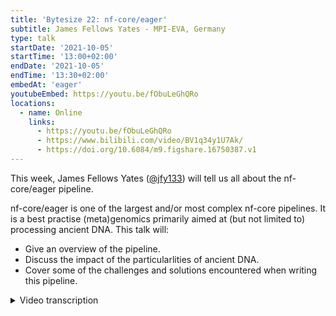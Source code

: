 ```yaml
---
title: 'Bytesize 22: nf-core/eager'
subtitle: James Fellows Yates - MPI-EVA, Germany
type: talk
startDate: '2021-10-05'
startTime: '13:00+02:00'
endDate: '2021-10-05'
endTime: '13:30+02:00'
embedAt: 'eager'
youtubeEmbed: https://youtu.be/fObuLeGhQRo
locations:
  - name: Online
    links:
      - https://youtu.be/fObuLeGhQRo
      - https://www.bilibili.com/video/BV1q34y1U7Ak/
      - https://doi.org/10.6084/m9.figshare.16750387.v1
---
```


This week, James Fellows Yates ([@jfy133](https://github.com/jfy133/)) will tell us all about the nf-core/eager pipeline.

nf-core/eager is one of the largest and/or most complex nf-core pipelines. It is a best practise (meta)genomics primarily aimed at (but not limited to) processing ancient DNA. This talk will:

- Give an overview of the pipeline.
- Discuss the impact of the particularlities of ancient DNA.
- Cover some of the challenges and solutions encountered when writing this pipeline.

<details markdown="1"><summary>Video transcription</summary>

:::note
The content has been edited to make it reader-friendly
:::

[0:39](https://youtu.be/fObuLeGhQRo?list=PL3xpfTVZLcNiSvvPWORbO32S1WDJqKp1e&t=39) So I’m going to talk about nf-core/eager, which is a best practice analysis pipeline for NGS sequence-based ancient DNA data analysis. During the talk today, I will briefly introduce what palaeogenomics is and why we need a special pipeline for it. I’ll also give a very brief overview of nf-core/eager and talk a little bit about some of the development challenges we had for this pipeline during DSL1.

[1:22](https://youtu.be/fObuLeGhQRo?list=PL3xpfTVZLcNiSvvPWORbO32S1WDJqKp1e&t=82) So what is palaeogenomics? It is a very diverse field that is focused on ancient DNA but there are many different facets to it. For example, there is a lot of work in human genomics, which is used to study past human history, there’s also animal - particularly megafauna palaeogenomics for studying past ecology and evolution, and then there is microbial genomics - particularly for pathogens, which allows us to study infectious diseases in the past. More recently, researchers including myself have started to study ancient microbiomes, and this also has several facets such as disease, human behaviour, and so on. Finally, there’s also a lot of work now on studying sediment DNA for ecology and evolution studies.

[2:18](https://youtu.be/fObuLeGhQRo?list=PL3xpfTVZLcNiSvvPWORbO32S1WDJqKp1e&t=138) Palaeogenomics is not particularly new and there have been previous pipelines dedicated to it. nf-core/eager is not a new pipeline; it is a new variant or a refactored version of a pipeline developed by [Alex Peltzer](https://github.com/apeltzer) about five years ago. This is the diagram that was in the publication, and as you can see here, there are three main sections: pre-processing, read-mapping, and genotyping and optional consensus calling.

[3:04](https://youtu.be/fObuLeGhQRo?list=PL3xpfTVZLcNiSvvPWORbO32S1WDJqKp1e&t=184) Now, you might be thinking the three stages are pretty standard; nf-core/sarek also does that. This difference here is the ancient DNA is very fragmented, damaged, and likely contaminated with modern DNA, and this complicates things in a variety of ways.

[3:34](https://youtu.be/fObuLeGhQRo?list=PL3xpfTVZLcNiSvvPWORbO32S1WDJqKp1e&t=214) To visualise this a bit, with fragmentation, I meant that over time with no repair mechanisms, DNA will be exposed to various chemical and other processes, which causes it to fragment. This makes them very short and in general down to about 30 bp, which is so short that you have very low specificity. So your reads can map to different regions in the genome or in the case of metagenomics, it can map to several different species. Because of this fragmentation, many can disappear over time. Libraries will have very few ancient DNA fragments resulting in low coverage and not very high confidence in variant calling and so on. On top of that, we have damage. Fragmentation does not always end in clean breaks on both strands, and sometimes this leaves you with this single-strand overhangs which exposes the nucleotides on the strands that still exist to other degradation processes such as deamidation that converts cytosines to uracils. So in addition to low coverage, we also have these substitutions that further complicate variant calling. Then in addition, there’s contamination where DNA in a buried environment comes into contact with other external sources of DNA such as other organisms in the environment, individuals handling the specimens, etc. Trying to distinguish between these, adds another layer of complexity.

[6:14](https://youtu.be/fObuLeGhQRo?list=PL3xpfTVZLcNiSvvPWORbO32S1WDJqKp1e&t=374) While all these things can make working with ancient DNA challenging, there is a range of authentication criteria that help separate true ancient DNA from the organism you want to study vs the rest. This includes things like damage profiles, fragment length distributions, edit distances, and the metagenomic component such as profiles in ancient human faeces etc.

[7:22](https://youtu.be/fObuLeGhQRo?list=PL3xpfTVZLcNiSvvPWORbO32S1WDJqKp1e&t=442) Palaeogenomics has been around since the start of the NGS revolution, so maybe 15-20 years. Since then, there have been a lot of developments in how to extract ancient DNA, so we can get pretty good samples. However, it can sometimes be too good, so particularly in the human genetics field, they are now routinely dealing with datasets of hundreds or thousands of samples per publication. The issue with previous pipelines like [EAGER [v1]](https://github.com/apeltzer/EAGER-GUI) was that they were not designed for HPCs, so they were very linear or were only able to work on a single node. On top of this, the field is becoming more and more interdisciplinary so there are a lot more diverse questions that are being asked such as whether ancestral populations died of a disease etc.

[8:43](https://youtu.be/fObuLeGhQRo?list=PL3xpfTVZLcNiSvvPWORbO32S1WDJqKp1e&t=523) The solution we came up with is converting the original eager pipeline and extending it into Nextflow, and we did this within nf-core/eager.

[8:59](https://youtu.be/fObuLeGhQRo?list=PL3xpfTVZLcNiSvvPWORbO32S1WDJqKp1e&t=539) I’m going to briefly go through this. If you have more detailed questions, get in touch with me on Slack. We have the basic genomics pipeline steps, and we’ve extended this with statistical analyses and a metagenomics screen for pathogen detection and authenticating reads.

[10:40](https://youtu.be/fObuLeGhQRo?list=PL3xpfTVZLcNiSvvPWORbO32S1WDJqKp1e&t=640) This is another representation of the graph showing just how complex the pipeline is. We have three different main routes: eukaryotic nuclear genome, microbial and smaller organellar genomes, and the metagenomic component where we do the taxonomic profiling. So it’s a very complex pipeline.

[11:33](https://www.youtube.com/watch?v=fObuLeGhQRo&list=PL3xpfTVZLcNiSvvPWORbO32S1WDJqKp1e&index=23) And this is why I want to talk a little bit about the main development challenges for the DSL1 version. I am hoping that some of these will be alleviated for DSL2, but that remains to be seen.

[11:45](https://youtu.be/fObuLeGhQRo?list=PL3xpfTVZLcNiSvvPWORbO32S1WDJqKp1e&t=705) So the first issue is complex input data; there are many different weird and wonderful ways in which people generate data that would go into the pipeline. So for example, it is possible to overcome sample damage in the lab through using different methods during library preparation. This can vary, and one would require different settings within eager to process that accordingly. Then there are several different sequencing configurations. Finally, there are heterogeneous input files.

[13:06](https://youtu.be/fObuLeGhQRo?list=PL3xpfTVZLcNiSvvPWORbO32S1WDJqKp1e&t=786) Our solution here was adopting the TSV input. We adapted heavily from sarek, but more importantly we made extensive use of something I call rerouting, which is basically using channel branching, filtering within that, and then merging. We had to do this in every single main step of the pipeline because of the variety of ways in which people provide their input into the pipeline. An example of the code of this adaptation can be seen on my screen for poly-g trimming, which is an artefact of NovaSeq or Nextseq data but does not apply to HiSeq data. This made the pipeline quite complicated, but was relatively quite efficient once we got the hang of it.

[14:25](https://youtu.be/fObuLeGhQRo?list=PL3xpfTVZLcNiSvvPWORbO32S1WDJqKp1e&t=865) As I said before, palaeogenomics can be a very interdisciplinary field. We can have people with several different specialisations wanting to play with data. Ancient DNA scientists are really good with sharing their raw data, so anyone can try this out. But what that meant is that we had the challenge of trying to communicate how to run the pipeline, train people to run the pipeline. The field of ancient DNA is not large enough to have courses on MOOCs or at universities etc.

[15:16](https://youtu.be/fObuLeGhQRo?list=PL3xpfTVZLcNiSvvPWORbO32S1WDJqKp1e&t=916) So the solution here was documentation! Since there was a lot of it, we thought it could sometimes be a little dry and not too easy to read. So the question was how we could make it more interesting and engaging to read and follow. So I collaborated with [Zandra Fagernäs](https://github.com/ZandraFagernas) ([Bytesize#14](https://nf-co.re/events/2021/bytesize-14-graphic-design) to draw these schematic images that included notes on how to interpret the outputs, especially since ancient DNA can be different as I mentioned earlier. In addition, we tried to construct it in a way in which it could be reused for training purposes. We hope that by doing this that a lot of students that begin working with ancient DNA and the nf-core/eager pipeline will be educated before they run it.

[17:18](https://youtu.be/fObuLeGhQRo?list=PL3xpfTVZLcNiSvvPWORbO32S1WDJqKp1e&t=1038) The final thing was that there were a lot of opinions but no real standards in the field. Ancient DNA can be very competitive, particularly human population genetics and there are several big labs working in the field. But what this meant is that there were constantly changing standards and settings. This made it difficult for us to know which tools and parameters to use to analyse this kind of data.

[18:12](https://youtu.be/fObuLeGhQRo?list=PL3xpfTVZLcNiSvvPWORbO32S1WDJqKp1e&t=1092) Our solutions to this started quite early on. [Alex Peltzer](https://github.com/apeltzer) added a little tool that helped estimate the optimal mismatch rate for [`bwa aln`](http://bio-bwa.sourceforge.net/bwa.shtml) during seeding. So developing a little tool ecosystem around this that feeds in and out of eager. To cope with the changing standards, I use Twitter, where I use the 'hive mind' to assess the general consensus that allows us to improve the various features in the pipeline. I’ve also repeatedly introduced it at workshops; this is very important to capture people from different fields in order to get their feedback on the pipeline.

[19:49](https://youtu.be/fObuLeGhQRo?list=PL3xpfTVZLcNiSvvPWORbO32S1WDJqKp1e&t=1189) So to summarise, palaeogenomics is complicated, but it is a fun challenge. Broad documentation helps in interdisciplinary fields. Finally, be active in outreach, not just in support, but to try and sell your pipeline because it keeps your project alive past publication and nf-core/eager will hopefully continue to be used and developed by scientists in the ancient DNA field.

</details>
